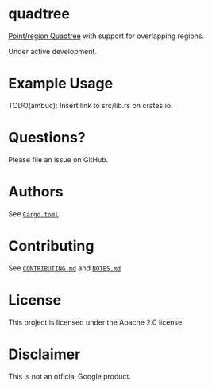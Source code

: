 # quadtree

[Point/region Quadtree](https://en.wikipedia.org/wiki/Quadtree) with support for 
overlapping regions.

Under active development.

# Example Usage

TODO(ambuc): Insert link to src/lib.rs on crates.io.

# Questions?

Please file an issue on GitHub.

# Authors

See [`Cargo.toml`](Cargo.toml).

# Contributing

See [`CONTRIBUTING.md`](CONTRIBUTING.md) and [`NOTES.md`](NOTES.md)

# License

This project is licensed under the Apache 2.0 license.

# Disclaimer

This is not an official Google product. 
